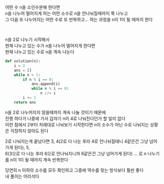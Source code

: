 어떤 수 n을 소인수분해 한다면  
n을 나누어 떨어지게 하는 어떤 소수로 n을 안나눠질때까지 쭉 나누고    
그 다음 또 나누어지는 어떤 수로 또 반복하고... 하는 과정을 n이 1이 될 때까지 한다  

</br>

n을 2로 나누기 시작해서  
현재 나누고 있는 수가 n을 나누어 떨어지게 한다면  
현재 나누고 있는 수로 n을 계속 나눈다  

```python
def solution(n):
    i = 2
    ans = []
    while n > 1:
        if n % i == 0:
            ans.append(i)
            while n % i == 0:
                n //= i
        i += 1
    return ans
```
n을 2로 나누어지지 않을때까지 계속 나눌 것이기 때문에  
진행 하다가 나중에 가서 갑자기 n이 4로 나눠진다던가 할 일이 없다  
이런 점에서 2부터 차례대로 나눠보기 시작한다면 n이 소수가 아닌 수로 나눠지는 상황은 걱정하지 않아도 된다  

2로 나눠지는게 끝났다면 3, 4(2로 다 나눈 후라 4로 안나눠질테니 4같은건 그냥 넘어가게 된다), 5,  
6(3으로 다 나눈 후라 6으로 안나눠지니까 6같은건 그냥 넘어가게 된다) ...  로 n 나누기를 n이 1이 될 때까지 계속 반복한다  

당연히 n 이하의 소수를 모두 확인하고 그중에 약수를 찾는 방식보다 훨씬 좋다  
내 풀이는 어리석다  




